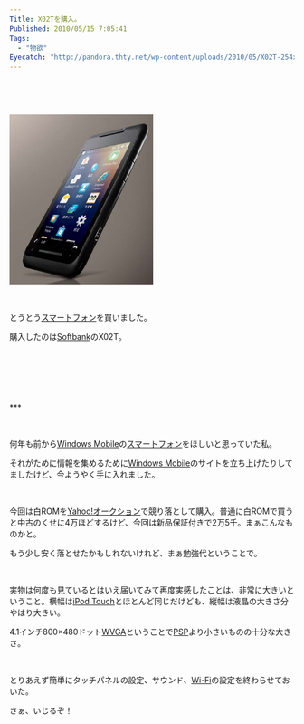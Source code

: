 ```yaml
---
Title: X02Tを購入。
Published: 2010/05/15 7:05:41
Tags:
  - "物欲"
Eyecatch: "http://pandora.thty.net/wp-content/uploads/2010/05/X02T-254x300.jpg"
---
```

<p> </p>
<p> </p>
<p><span><img class="hatena-fotolife" title="f:id:Ovis:20091110141437j:plain" src="20091110141437.jpg" alt="f:id:Ovis:20091110141437j:plain" width="254" height="300" /></span></p>
<p> </p>
<p>とうとう<a class="keyword" href="http://d.hatena.ne.jp/keyword/%A5%B9%A5%DE%A1%BC%A5%C8%A5%D5%A5%A9%A5%F3">スマートフォン</a>を買いました。</p>
<p>購入したのは<a class="keyword" href="http://d.hatena.ne.jp/keyword/Softbank">Softbank</a>のX02T。</p>
<p> </p>
<p> </p>
<p> </p>
***



<p> </p>
<p>何年も前から<a class="keyword" href="http://d.hatena.ne.jp/keyword/Windows%20Mobile">Windows Mobile</a>の<a class="keyword" href="http://d.hatena.ne.jp/keyword/%A5%B9%A5%DE%A1%BC%A5%C8%A5%D5%A5%A9%A5%F3">スマートフォン</a>をほしいと思っていた私。</p>
<p>それがために情報を集めるために<a class="keyword" href="http://d.hatena.ne.jp/keyword/Windows%20Mobile">Windows Mobile</a>のサイトを立ち上げたりしてましたけど、今ようやく手に入れました。</p>
<p> </p>
<p>今回は白ROMを<a class="keyword" href="http://d.hatena.ne.jp/keyword/Yahoo%21%A5%AA%A1%BC%A5%AF%A5%B7%A5%E7%A5%F3">Yahoo!オークション</a>で競り落として購入。普通に白ROMで買うと中古のくせに4万ほどするけど、今回は新品保証付きで2万5千。まぁこんなものかと。</p>
<p>もう少し安く落とせたかもしれないけれど、まぁ勉強代ということで。</p>
<p> </p>
<p>実物は何度も見ているとはいえ届いてみて再度実感したことは、非常に大きいということ。横幅は<a class="keyword" href="http://d.hatena.ne.jp/keyword/iPod%20Touch">iPod Touch</a>とほとんど同じだけども、縦幅は液晶の大きさ分やはり大きい。</p>
<p>4.1インチ800×480ドット<a class="keyword" href="http://d.hatena.ne.jp/keyword/WVGA">WVGA</a>ということで<a class="keyword" href="http://d.hatena.ne.jp/keyword/PSP">PSP</a>より小さいものの十分な大きさ。</p>
<p> </p>
<p>とりあえず簡単にタッチパネルの設定、サウンド、<a class="keyword" href="http://d.hatena.ne.jp/keyword/Wi-Fi">Wi-Fi</a>の設定を終わらせておいた。</p>
<p>さぁ、いじるぞ！</p>
